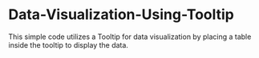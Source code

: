 # Data-Visualization-Using-Tooltip
This simple code utilizes a Tooltip for data visualization by placing a table inside the tooltip to display the data.
